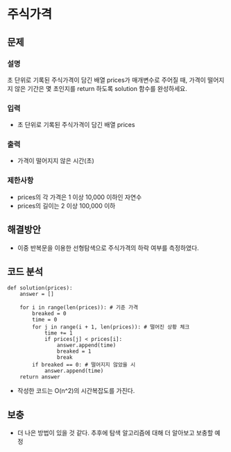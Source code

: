 # 주식가격


## 문제

### 설명
초 단위로 기록된 주식가격이 담긴 배열 prices가 매개변수로 주어질 때, 가격이 떨어지지 않은 기간은 몇 초인지를 return 하도록 solution 함수를 완성하세요.

### 입력
- 초 단위로 기록된 주식가격이 담긴 배열 prices

### 출력
- 가격이 떨어지지 않은 시간(초)

### 제한사항
- prices의 각 가격은 1 이상 10,000 이하인 자연수
- prices의 길이는 2 이상 100,000 이하


## 해결방안
- 이중 반복문을 이용한 선형탐색으로 주식가격의 하락 여부를 측정하였다.


## 코드 분석
```python3
def solution(prices):
    answer = []
    
    for i in range(len(prices)): # 기준 가격
        breaked = 0
        time = 0
        for j in range(i + 1, len(prices)): # 떨어진 상황 체크
            time += 1
            if prices[j] < prices[i]:
                answer.append(time)
                breaked = 1
                break
        if breaked == 0: # 떨어지지 않았을 시
            answer.append(time)
    return answer
```
- 작성한 코드는 O(n^2)의 시간복잡도를 가진다.


## 보충
- 더 나은 방법이 있을 것 같다. 추후에 탐색 알고리즘에 대해 더 알아보고 보충할 예정
